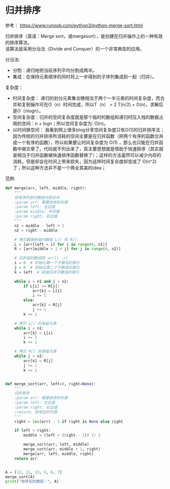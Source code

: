 ﻿
# 归并排序
参考： <https://www.runoob.com/python3/python-merge-sort.html>

归并排序（英语：Merge sort，或mergesort），是创建在归并操作上的一种有效的排序算法。  
该算法是采用分治法（Divide and Conquer）的一个非常典型的应用。

分治法:
- 分割：递归地把当前序列平均分割成两半。
- 集成：在保持元素顺序的同时将上一步得到的子序列集成到一起（归并）。

复杂度：
- 时间复杂度： 递归的划分元素集合瞎相当于两个一半元素的时间复杂度，而合并和复制操作可在O（n）时间完成，所以T（n） = 2 T(n/2) + O(n)，求解后是O（nlogn）。
- 空间复杂度：归并的空间复杂度就是那个临时的数组和递归时压入栈的数据占用的空间：n + logn；所以空间复杂度为: O(n)。
- 以时间换空间： 我看到网上很多blog分享空间复杂度只有O(1)的归并排序法；因为传统的归并排序所消耗的空间主要是在归并函数（把两个有序的函数合并成一个有序的函数），所以如果要让时间复杂度为 O(1) ，那么也只能在归并函数中做文章了。代码就不列出来了，其主要思想就是借助于快速排序（其实就是相当于归并函数被快速排序函数替换了）；这样的方法虽然可以减少内存的消耗，但是却会在时间上带来损失，因为这样时间复杂度却变成了 O(n^2) 了；所以这种方法并不是一个两全其美的idea；


范例
```python
def merge(arr, left, middle, right):
    """
    将有序的部分数组内容合并
    :param arr: 需要排序的列表
    :param left: 左边值
    :param middle: 中间值
    :param right: 右边值
    """
    n1 = middle - left + 1
    n2 = right - middle

    # 拷贝数据到临时数组 L[] 和 R[]
    L = [arr[left + i] for i in range(0, n1)]
    R = [arr[middle + 1 + j] for j in range(0, n2)]

    # 归并临时数组到 arr[l..r]
    i = 0  # 初始化第一个子数组的索引
    j = 0  # 初始化第二个子数组的索引
    k = left  # 初始归并子数组的索引

    while i < n1 and j < n2:
        if L[i] <= R[j]:
            arr[k] = L[i]
            i += 1
        else:
            arr[k] = R[j]
            j += 1
        k += 1

    # 拷贝 L[] 的保留元素
    while i < n1:
        arr[k] = L[i]
        i += 1
        k += 1

    # 拷贝 R[] 的保留元素
    while j < n2:
        arr[k] = R[j]
        j += 1
        k += 1


def merge_sort(arr, left=0, right=None):
    """
    归并排序
    :param arr: 需要排序的列表
    :param left: 左边值
    :param right: 右边值
    :return: 排序后的列表
    """
    right = len(arr) - 1 if right is None else right

    if left < right:
        middle = (left + (right - 1)) // 2

        merge_sort(arr, left, middle)
        merge_sort(arr, middle + 1, right)
        merge(arr, left, middle, right)
    return arr


A = [12, 11, 13, 5, 6, 7]
merge_sort(A)
print("排序后的数组：", A)
```



